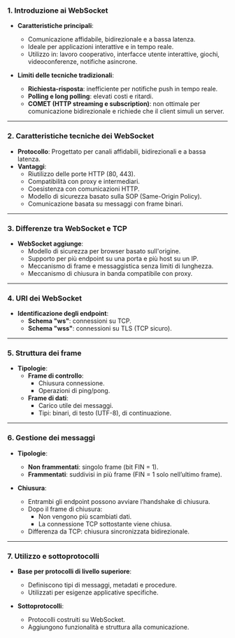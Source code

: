 ### **1. Introduzione ai WebSocket**
- **Caratteristiche principali**:  
  - Comunicazione affidabile, bidirezionale e a bassa latenza.
  - Ideale per applicazioni interattive e in tempo reale.
  - Utilizzo in: lavoro cooperativo, interfacce utente interattive, giochi, videoconferenze, notifiche asincrone.

- **Limiti delle tecniche tradizionali**:  
  - **Richiesta-risposta**: inefficiente per notifiche push in tempo reale.
  - **Polling e long polling**: elevati costi e ritardi.
  - **COMET (HTTP streaming e subscription)**: non ottimale per comunicazione bidirezionale e richiede che il client simuli un server.

---

### **2. Caratteristiche tecniche dei WebSocket**
- **Protocollo**: Progettato per canali affidabili, bidirezionali e a bassa latenza.
- **Vantaggi**:
  - Riutilizzo delle porte HTTP (80, 443).
  - Compatibilità con proxy e intermediari.
  - Coesistenza con comunicazioni HTTP.
  - Modello di sicurezza basato sulla SOP (Same-Origin Policy).
  - Comunicazione basata su messaggi con frame binari.

---

### **3. Differenze tra WebSocket e TCP**
- **WebSocket aggiunge**:  
  - Modello di sicurezza per browser basato sull'origine.  
  - Supporto per più endpoint su una porta e più host su un IP.  
  - Meccanismo di frame e messaggistica senza limiti di lunghezza.  
  - Meccanismo di chiusura in banda compatibile con proxy.  

---

### **4. URI dei WebSocket**
- **Identificazione degli endpoint**:
  - **Schema "ws"**: connessioni su TCP.
  - **Schema "wss"**: connessioni su TLS (TCP sicuro).

---

### **5. Struttura dei frame**
- **Tipologie**:
  - **Frame di controllo**:  
    - Chiusura connessione.  
    - Operazioni di ping/pong.
  - **Frame di dati**:  
    - Carico utile dei messaggi.  
    - Tipi: binari, di testo (UTF-8), di continuazione.

---

### **6. Gestione dei messaggi**
- **Tipologie**:  
  - **Non frammentati**: singolo frame (bit FIN = 1).  
  - **Frammentati**: suddivisi in più frame (FIN = 1 solo nell’ultimo frame).  

- **Chiusura**:  
  - Entrambi gli endpoint possono avviare l’handshake di chiusura.  
  - Dopo il frame di chiusura:  
    - Non vengono più scambiati dati.  
    - La connessione TCP sottostante viene chiusa.  
  - Differenza da TCP: chiusura sincronizzata bidirezionale.

---

### **7. Utilizzo e sottoprotocolli**
- **Base per protocolli di livello superiore**:  
  - Definiscono tipi di messaggi, metadati e procedure.  
  - Utilizzati per esigenze applicative specifiche.  

- **Sottoprotocolli**:  
  - Protocolli costruiti su WebSocket.  
  - Aggiungono funzionalità e struttura alla comunicazione.
